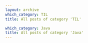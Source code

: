 ```yaml
---
layout: archive
which_category: TIL
title: All posts of category 'TIL'

which_category: Java
title: All posts of category 'Java'
---
```

